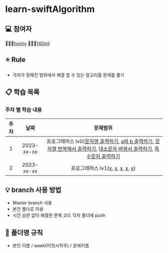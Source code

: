 # learn-swiftAlgorithm

## 💻 참여자
👨🏻‍💻[hoony](https://github.com/Hoonyyyy)
👨🏻‍💻[145mjl](https://github.com/145mjl)

## ⭐️ Rule
- 각자가 정해진 범위에서 해결 할 수 있는 알고리즘 문제를 풀기



## 📋 학습 목록
### 주차 별 학습 내용

|주차|날짜|문제범위|
|:---:|:---:|:---:|
|1|2023-xx-xx|프로그래머스 lv0([문자열 출력하기](https://school.programmers.co.kr/learn/courses/30/lessons/181952?language=java), [a와 b 출력하기](https://school.programmers.co.kr/learn/courses/30/lessons/181951?language=java), [문자열 반복해서 출력하기](https://school.programmers.co.kr/learn/courses/30/lessons/181950?language=java), [대소문자 바꿔서 출력하기](https://school.programmers.co.kr/learn/courses/30/lessons/181949?language=java), [특수문자 출력하기](https://school.programmers.co.kr/learn/courses/30/lessons/181948?language=java)|
|2|2023-xx-xx|프로그래머스 lv1([x](https://school.programmers.co.kr/learn/courses/30/lessons/12922?language=swift), [x](https://school.programmers.co.kr/learn/courses/30/lessons/12944?language=swift), [x](https://school.programmers.co.kr/learn/courses/30/lessons/12969?language=swift), [x](https://school.programmers.co.kr/learn/courses/30/lessons/12925?language=swift), [x](https://school.programmers.co.kr/learn/courses/30/lessons/12948))|

## 💡 branch 사용 방법
- Master branch 사용
- 본인 폴더로 이용 
- 시간 상관 없이 해결한 문제 코드 각자 폴더에 push

## 📁 폴더명 규칙
- 본인 이름 / week01(첫시작주) / 문제이름  
